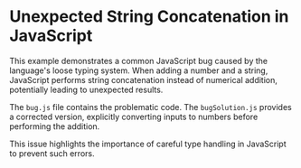 # Unexpected String Concatenation in JavaScript
This example demonstrates a common JavaScript bug caused by the language's loose typing system.  When adding a number and a string, JavaScript performs string concatenation instead of numerical addition, potentially leading to unexpected results.

The `bug.js` file contains the problematic code.  The `bugSolution.js` provides a corrected version, explicitly converting inputs to numbers before performing the addition.

This issue highlights the importance of careful type handling in JavaScript to prevent such errors.